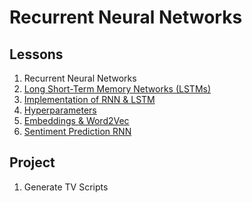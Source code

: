 # Recurrent Neural Networks

## Lessons

1. Recurrent Neural Networks
1. [Long Short-Term Memory Networks (LSTMs)](https://github.com/ahmedhasandrlnd/Deep_Learning_Nanodegree/tree/master/RNN/LSTM)
1. [Implementation of RNN & LSTM](https://github.com/ahmedhasandrlnd/Deep_Learning_Nanodegree/tree/master/RNN/Implementation) 
1. [Hyperparameters](https://github.com/ahmedhasandrlnd/Deep_Learning_Nanodegree/tree/master/RNN/Hyperparameters)
1. [Embeddings & Word2Vec](https://github.com/ahmedhasandrlnd/Deep_Learning_Nanodegree/tree/master/RNN/Embedding)
1. [Sentiment Prediction RNN](https://github.com/ahmedhasandrlnd/Deep_Learning_Nanodegree/tree/master/RNN/Sentiment)

## Project

1. Generate TV Scripts
